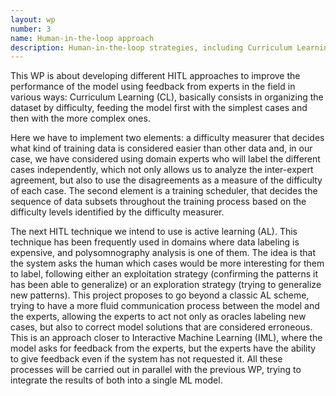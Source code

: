 ```yaml
---
layout: wp
number: 3
name: Human-in-the-loop approach
description: Human-in-the-loop strategies, including Curriculum Learning, Active Learning, and Interactive Machine Learning, to enhance model training through expert feedback and dynamic data selection based on case difficulty.
---
```


This WP is about developing different HITL approaches to improve the performance of the model using feedback from experts in the field in various ways: Curriculum Learning (CL), basically consists in organizing the dataset by difficulty, feeding the model first with the simplest cases and then with the more complex ones. 

Here we have to implement two elements: a difficulty measurer that decides what kind of training data is considered easier than other data and, in our case, we have considered using domain experts who will label the different cases independently, which not only allows us to analyze the inter-expert agreement, but also to use the disagreements as a measure of the difficulty of each case. The second element is a training scheduler, that decides the sequence of data subsets throughout the training process based on the difficulty levels identified by the difficulty measurer. 

The next HITL technique we intend to use is active learning (AL). This technique has been frequently used in domains where data labeling is expensive, and polysomnography analysis is one of them. The idea is that the system asks the human which cases would be more interesting for them to label, following either an exploitation strategy (confirming the patterns it has been able to generalize) or an exploration strategy (trying to generalize new patterns). This project proposes to go beyond a classic AL scheme, trying to have a more fluid communication process between the model and the experts, allowing the experts to act not only as oracles labeling new cases, but also to correct model solutions that are considered erroneous. This is an approach closer to Interactive Machine Learning (IML), where the model asks for feedback from the experts, but the experts have the ability to give feedback even if the system has not requested it. All these processes will be carried out in parallel with the previous WP, trying to integrate the results of both into a single ML model.